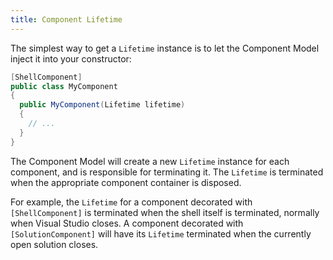 ```yaml
---
title: Component Lifetime
---
```


The simplest way to get a `Lifetime` instance is to let the Component Model inject it into your constructor:

```csharp
[ShellComponent]
public class MyComponent
{
  public MyComponent(Lifetime lifetime)
  {
    // ...
  }
}
```

The Component Model will create a new `Lifetime` instance for each component, and is responsible for terminating it. The `Lifetime` is terminated when the appropriate component container is disposed. 

For example, the `Lifetime` for a component decorated with `[ShellComponent]` is terminated when the shell itself is terminated, normally when Visual Studio closes. A component decorated with `[SolutionComponent]` will have its `Lifetime` terminated when the currently open solution closes.
